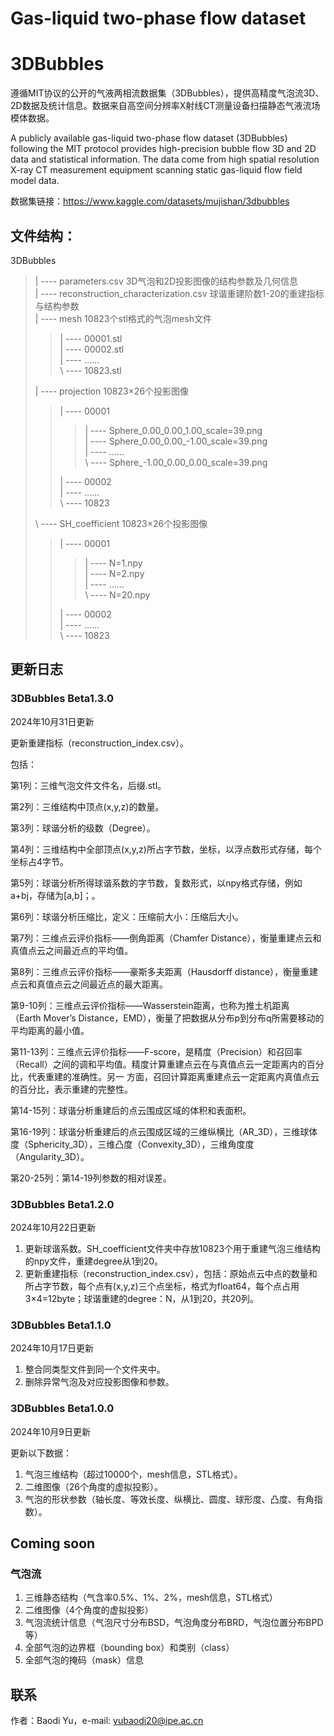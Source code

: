 # Gas-liquid two-phase flow dataset

# 3DBubbles
遵循MIT协议的公开的气液两相流数据集（3DBubbles），提供高精度气泡流3D、2D数据及统计信息。数据来自高空间分辨率X射线CT测量设备扫描静态气液流场模体数据。

A publicly available gas-liquid two-phase flow dataset (3DBubbles) following the MIT protocol provides high-precision bubble flow 3D and 2D data and statistical information. The data come from high spatial resolution X-ray CT measurement equipment scanning static gas-liquid flow field model data.

数据集链接：https://www.kaggle.com/datasets/mujishan/3dbubbles

## 文件结构：  
3DBubbles  

> | ---- parameters.csv 3D气泡和2D投影图像的结构参数及几何信息  
> | ---- reconstruction_characterization.csv 球谐重建阶数1-20的重建指标与结构参数  
> | ---- mesh 10823个stl格式的气泡mesh文件  
>> | ---- 00001.stl  
>> | ---- 00002.stl  
>> | ---- ……  
>> \\ ---- 10823.stl
> 
>| ---- projection 10823×26个投影图像  
>> | ---- 00001  
>>> | ---- Sphere_0.00_0.00_1.00_scale=39.png  
>>> | ---- Sphere_0.00_0.00_-1.00_scale=39.png  
>>> | ---- ……  
>>> \\ ---- Sphere_-1.00_0.00_0.00_scale=39.png
>> 
>> | ---- 00002  
>> | ---- ……  
>> \\ ---- 10823
> 
>\\ ---- SH_coefficient 10823×26个投影图像  
>> | ---- 00001  
>>> | ---- N=1.npy  
>>> | ---- N=2.npy  
>>> | ---- ……  
>>> \\ ---- N=20.npy
>> 
>> | ---- 00002  
>> | ---- ……  
>> \\ ---- 10823  

## 更新日志
### 3DBubbles Beta1.3.0
2024年10月31日更新

更新重建指标（reconstruction_index.csv）。

包括：

第1列：三维气泡文件文件名，后缀.stl。

第2列：三维结构中顶点(x,y,z)的数量。

第3列：球谐分析的级数（Degree）。

第4列：三维结构中全部顶点(x,y,z)所占字节数，坐标，以浮点数形式存储，每个坐标占4字节。

第5列：球谐分析所得球谐系数的字节数，复数形式，以npy格式存储，例如a+bj，存储为\[a,b]；。

第6列：球谐分析压缩比，定义：压缩前大小：压缩后大小。

第7列：三维点云评价指标——倒角距离（Chamfer Distance），衡量重建点云和真值点云之间最近点的平均值。

第8列：三维点云评价指标——豪斯多夫距离（Hausdorff distance），衡量重建点云和真值点云之间最近点的最大距离。

第9-10列：三维点云评价指标——Wasserstein距离，也称为推土机距离（Earth Mover’s Distance，EMD），衡量了把数据从分布p到分布q所需要移动的平均距离的最小值。

第11-13列：三维点云评价指标——F-score，是精度（Precision）和召回率（Recall）之间的调和平均值。精度计算重建点云在与真值点云一定距离内的百分比，代表重建的准确性。另一
方面，召回计算距离重建点云一定距离内真值点云的百分比，表示重建的完整性。

第14-15列：球谐分析重建后的点云围成区域的体积和表面积。

第16-19列：球谐分析重建后的点云围成区域的三维纵横比（AR_3D），三维球体度（Sphericity_3D），三维凸度（Convexity_3D），三维角度度（Angularity_3D）。

第20-25列：第14-19列参数的相对误差。

### 3DBubbles Beta1.2.0
2024年10月22日更新
1. 更新球谐系数。SH_coefficient文件夹中存放10823个用于重建气泡三维结构的npy文件，重建degree从1到20。
2. 更新重建指标（reconstruction_index.csv），包括：原始点云中点的数量和所占字节数，每个点有(x,y,z)三个点坐标，格式为float64，每个点占用3×4=12byte；球谐重建的degree：N，从1到20，共20列。

### 3DBubbles Beta1.1.0
2024年10月17日更新
1. 整合同类型文件到同一个文件夹中。
2. 删除异常气泡及对应投影图像和参数。

### 3DBubbles Beta1.0.0
2024年10月9日更新

更新以下数据：
1. 气泡三维结构（超过10000个，mesh信息，STL格式）。
2. 二维图像（26个角度的虚拟投影）。
3. 气泡的形状参数（轴长度、等效长度、纵横比、圆度、球形度、凸度、有角指数）。

## Coming soon

### 气泡流
1. 三维静态结构（气含率0.5%、1%、2%，mesh信息，STL格式）
2. 二维图像（4个角度的虚拟投影）
3. 气泡流统计信息（气泡尺寸分布BSD，气泡角度分布BRD，气泡位置分布BPD等）
4. 全部气泡的边界框（bounding box）和类别（class）
5. 全部气泡的掩码（mask）信息


## 联系
作者：Baodi Yu，e-mail: yubaodi20@ipe.ac.cn
